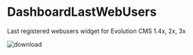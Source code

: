 # DashboardLastWebUsers
 Last registered webusers widget for Evolution CMS 1.4x, 2x, 3x
 
 ![download](https://user-images.githubusercontent.com/7342798/32340827-f796b774-bffb-11e7-893b-595904ad09a4.png)
